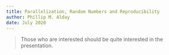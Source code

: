 ```yaml
---
title: Parallelization, Random Numbers and Reproducibility
author: Phillip M. Alday
date: July 2020
---
```


> Those who are interested should be quite interested in the presentation.
